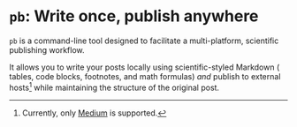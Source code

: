 # `pb`: Write once, publish anywhere

`pb` is a command-line tool designed to facilitate a multi-platform, scientific
publishing workflow.

It allows you to write your posts locally using scientific-styled Markdown (
tables, code blocks, footnotes, and math formulas) *and* publish to external
hosts[^1] while maintaining the structure of the original post.


[^1]: Currently, only [Medium](https://medium.com/) is supported.